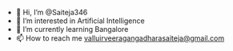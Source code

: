 - 👋 Hi, I’m @Saiteja346
- 👀 I’m interested in Artificial Intelligence
- 🌱 I’m currently learning Bangalore
- 📫 How to reach me valluirveeragangadharasaiteja@gmail.com
